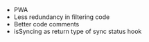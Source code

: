 - PWA
- Less redundancy in filtering code
- Better code comments
- isSyncing as return type of sync status hook
